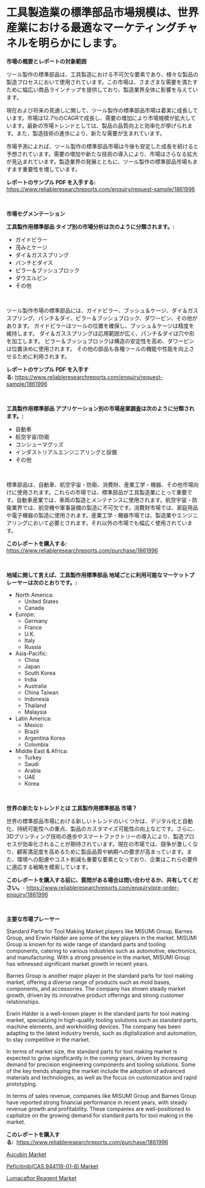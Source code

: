 <p><h1>工具製造業の標準部品市場規模は、世界産業における最適なマーケティングチャネルを明らかにします。</h1></p><p><strong>市場の概要とレポートの対象範囲</strong></p>
<p><p>ツール製作の標準部品は、工具製造における不可欠な要素であり、様々な製品の製造プロセスにおいて使用されています。この市場は、さまざまな需要を満たすために幅広い商品ラインナップを提供しており、製造業界全体に影響を与えています。</p><p>現在および将来の見通しに関して、ツール製作の標準部品市場は着実に成長しています。市場は12.7％のCAGRで成長し、需要の増加により市場規模が拡大しています。最新の市場トレンドとしては、製品の品質向上と効率化が挙げられます。また、製造技術の進歩により、新たな需要が生まれています。</p><p>市場予測によれば、ツール製作の標準部品市場は今後も安定した成長を続けると予想されています。需要の増加や新たな技術の導入により、市場はさらなる拡大が見込まれています。製造業界の発展とともに、ツール製作の標準部品市場もますます重要性を増しています。</p></p>
<p><strong>レポートのサンプル PDF を入手する:</strong> <a href="https://www.reliableresearchreports.com/enquiry/request-sample/1861996">https://www.reliableresearchreports.com/enquiry/request-sample/1861996</a></p>
<p>&nbsp;</p>
<p><strong>市場セグメンテーション</strong></p>
<p><strong>工具製作用標準部品 タイプ別の市場分析は次のように分類されます。:</strong></p>
<p><ul><li>ガイドピラー</li><li>茂みとケージ</li><li>ダイ＆ガススプリング</li><li>パンチとダイス</li><li>ピラー＆ブッシュブロック</li><li>ダウエルピン</li><li>その他</li></ul></p>
<p>&nbsp;</p>
<p><p>ツール製作市場の標準部品には、ガイドピラー、ブッシュ＆ケージ、ダイ＆ガススプリング、パンチ＆ダイ、ピラー＆ブッシュブロック、ダワーピン、その他があります。 ガイドピラーはツールの位置を確保し、ブッシュ＆ケージは精度を維持します。 ダイ＆ガススプリングは応用範囲が広く、パンチ＆ダイは穴や形を加工します。 ピラー＆ブッシュブロックは構造の安定性を高め、ダワーピンは位置決めに使用されます。 その他の部品も各種ツールの機能や性能を向上させるために利用されます。</p></p>
<p><strong>レポートのサンプル PDF を入手する:</strong>&nbsp;<a href="https://www.reliableresearchreports.com/enquiry/request-sample/1861996">https://www.reliableresearchreports.com/enquiry/request-sample/1861996</a></p>
<p>&nbsp;</p>
<p><strong> 工具製作用標準部品 アプリケーション別の市場産業調査は次のように分類されます。:</strong></p>
<p><ul><li>自動車</li><li>航空宇宙/防衛</li><li>コンシューマグッズ</li><li>インダストリアルエンジニアリングと設備</li><li>その他</li></ul></p>
<p>&nbsp;</p>
<p><p>標準部品は、自動車、航空宇宙・防衛、消費財、産業工学・機器、その他市場向けに使用されます。これらの市場では、標準部品が工具製造業にとって重要です。自動車産業では、車両の製造とメンテナンスに使用されます。航空宇宙・防衛業界では、航空機や軍事装備の製造に不可欠です。消費財市場では、家庭用品や電子機器の製造に使用されます。産業工学・機器市場では、製造業やエンジニアリングにおいて必要とされます。それ以外の市場でも幅広く使用されています。</p></p>
<p><strong>このレポートを購入する:</strong>&nbsp; <a href="https://www.reliableresearchreports.com/purchase/1861996">https://www.reliableresearchreports.com/purchase/1861996</a></p>
<p>&nbsp;</p>
<p><strong>地域に関して言えば、工具製作用標準部品 地域ごとに利用可能なマーケットプレーヤーは次のとおりです。:</strong></p>
<p><ul>
    <li>
        North America:
        <ul>
            <li>United States</li>
            <li>Canada</li>
        </ul>
    </li>
    <li>
        Europe:
        <ul>
            <li>Germany</li>
            <li>France</li>
            <li>U.K.</li>
            <li>Italy</li>
            <li>Russia</li>
        </ul>
    </li>
    <li>
        Asia-Pacific:
        <ul>
            <li>China</li>
            <li>Japan</li>
            <li>South Korea</li>
            <li>India</li>
            <li>Australia</li>
            <li>China Taiwan</li>
            <li>Indonesia</li>
            <li>Thailand</li>
            <li>Malaysia</li>
        </ul>
    </li>
    <li>
        Latin America:
        <ul>
            <li>Mexico</li>
            <li>Brazil</li>
            <li>Argentina Korea</li>
            <li>Colombia</li>
        </ul>
    </li>
    <li>
        Middle East & Africa:
        <ul>
            <li>Turkey</li>
            <li>Saudi</li>
            <li>Arabia</li>
            <li>UAE</li>
            <li>Korea</li>
        </ul>
    </li>
    </ul></p>
<p>&nbsp;</p>
<p><strong>世界の新たなトレンドとは 工具製作用標準部品 市場？</strong></p>
<p><p>世界の標準部品市場における新しいトレンドのいくつかは、デジタル化と自動化、持続可能性への重点、製品のカスタマイズ可能性の向上などです。さらに、3Dプリンティング技術の進歩やスマートファクトリーの導入により、製造プロセスが効率化されることが期待されています。現在の市場では、競争が激しくなり、顧客満足度を高めるために製品品質や納期への要求が高まっています。また、環境への配慮やコスト削減も重要な要素となっており、企業はこれらの要件に適応する戦略を模索しています。</p></p>
<p><strong>このレポートを購入する前に、質問がある場合は問い合わせるか、共有してください。</strong>- <a href="https://www.reliableresearchreports.com/enquiry/pre-order-enquiry/1861996">https://www.reliableresearchreports.com/enquiry/pre-order-enquiry/1861996</a></p>
<p>&nbsp;</p>
<p><strong>主要な市場プレーヤー</strong></p>
<p><p>Standard Parts for Tool Making Market players like MISUMI Group, Barnes Group, and Erwin Halder are some of the key players in the market. MISUMI Group is known for its wide range of standard parts and tooling components, catering to various industries such as automotive, electronics, and manufacturing. With a strong presence in the market, MISUMI Group has witnessed significant market growth in recent years.</p><p>Barnes Group is another major player in the standard parts for tool making market, offering a diverse range of products such as mold bases, components, and accessories. The company has shown steady market growth, driven by its innovative product offerings and strong customer relationships.</p><p>Erwin Halder is a well-known player in the standard parts for tool making market, specializing in high-quality tooling solutions such as standard parts, machine elements, and workholding devices. The company has been adapting to the latest industry trends, such as digitalization and automation, to stay competitive in the market.</p><p>In terms of market size, the standard parts for tool making market is expected to grow significantly in the coming years, driven by increasing demand for precision engineering components and tooling solutions. Some of the key trends shaping the market include the adoption of advanced materials and technologies, as well as the focus on customization and rapid prototyping.</p><p>In terms of sales revenue, companies like MISUMI Group and Barnes Group have reported strong financial performance in recent years, with steady revenue growth and profitability. These companies are well-positioned to capitalize on the growing demand for standard parts for tool making in the market.</p></p>
<p><strong>このレポートを購入する:</strong>&nbsp;&nbsp;<a href="https://www.reliableresearchreports.com/purchase/1861996">https://www.reliableresearchreports.com/purchase/1861996</a></p>
<p><p><a href="https://view.publitas.com/reportprime-1/decoding-the-aucubin-market-a-deep-dive-into-the-latest-market-trends-market-segmentation-and-competitive-analysis/">Aucubin Market</a></p><p><a href="https://view.publitas.com/reportprime-1/global-peficitinib-cas-944118-01-8-market-size-and-market-trends-insights-and-projections-from-2023-to-2030/">Peficitinib(CAS 944118-01-8) Market</a></p><p><a href="https://view.publitas.com/reportprime-1/decoding-the-lumacaftor-reagent-market-a-deep-dive-into-the-latest-market-trends-market-segmentation-and-competitive-analysis/">Lumacaftor Reagent Market</a></p></p>